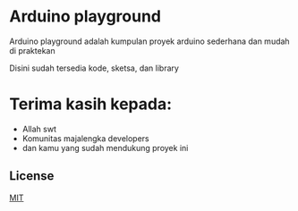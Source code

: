 # Arduino playground
Arduino playground adalah kumpulan proyek arduino sederhana dan mudah di praktekan

Disini sudah tersedia kode, sketsa, dan library

# Terima kasih kepada:
- Allah swt
- Komunitas majalengka developers
- dan kamu yang sudah mendukung proyek ini

## License
[MIT](https://choosealicense.com/licenses/mit/)
